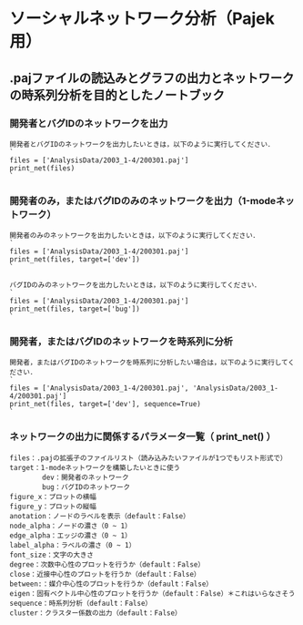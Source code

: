 # ソーシャルネットワーク分析（Pajek用）
## .pajファイルの読込みとグラフの出力とネットワークの時系列分析を目的としたノートブック

### 開発者とバグIDのネットワークを出力
    開発者とバグIDのネットワークを出力したいときは，以下のように実行してください．
    `
    files = ['AnalysisData/2003_1-4/200301.paj']
    print_net(files)
    `

### 開発者のみ，またはバグIDのみのネットワークを出力（1-modeネットワーク）
    開発者のみのネットワークを出力したいときは，以下のように実行してください．
    `
    files = ['AnalysisData/2003_1-4/200301.paj']
    print_net(files, target=['dev'])
    `

    バグIDのみのネットワークを出力したいときは，以下のように実行してください．
    `
    files = ['AnalysisData/2003_1-4/200301.paj']
    print_net(files, target=['bug'])
    `

### 開発者，またはバグIDのネットワークを時系列に分析
    開発者，またはバグIDのネットワークを時系列に分析したい場合は，以下のように実行してください．
    `
    files = ['AnalysisData/2003_1-4/200301.paj', 'AnalysisData/2003_1-4/200301.paj']
    print_net(files, target=['dev'], sequence=True)
    `

### ネットワークの出力に関係するパラメータ一覧（ print_net() ）

    files：.pajの拡張子のファイルリスト（読み込みたいファイルが1つでもリスト形式で）
    target：1-modeネットワークを構築したいときに使う
            dev：開発者のネットワーク
            bug：バグIDのネットワーク
    figure_x：プロットの横幅
    figure_y：プロットの縦幅
    anotation：ノードのラベルを表示（default：False）
    node_alpha：ノードの濃さ（0 ~ 1）
    edge_alpha：エッジの濃さ（0 ~ 1）
    label_alpha：ラベルの濃さ（0 ~ 1）
    font_size：文字の大きさ
    degree：次数中心性のプロットを行うか（default：False）
    close：近接中心性のプロットを行うか（default：False）
    between:：媒介中心性のプロットを行うか（default：False）
    eigen：固有ベクトル中心性のプロットを行うか（default：False）＊これはいらなさそう
    sequence：時系列分析（default：False）
    cluster：クラスター係数の出力（default：False）
    